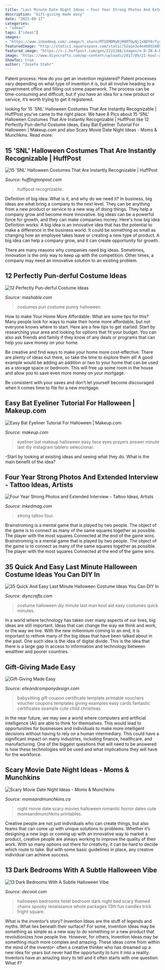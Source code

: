 ```yaml
---
title: "Last Minute Date Night Ideas ~ Four Year Strong Photos And Extended Interview"
description: "Gift-giving made easy"
date: "2023-09-17"
categories:
- "ideas"
tags: ["ideas"]
images:
- "https://www.inkedmag.com/.image/t_share/MTU5MDMyNjM4MTQyNjIxNDY0/fysdan407.png"
featuredImage: "http://static1.squarespace.com/static/52a1e3e4e4b055489471b02a/53d11e41e4b0c47638e4705e/53d11f5ee4b0dfd1510b2a97/1406213983296/Babysitting-Voucher.jpg?format=1000w"
featured_image: "https://s-i.huffpost.com/gen/2221288/images/o-D-IN-A-BOX-SNL-facebook.jpg"
image: "https://www.diyncrafts.com/wp-content/uploads/2017/09/21-kool-aid-man-last-minute-halloween-costumes.jpg"
ShowToc: true
author: "Josefa Stehr"
---
```



Patent process: How do you get an invention registered?
Patent processes vary depending on what type of invention it is, but all involve heading to a government office and filling out some paperwork. The process can be time-consuming and difficult, but if you have an idea for a new product or service, it’s worth trying to get it registered.

	

		
looking for 15 &#039;SNL&#039; Halloween Costumes That Are Instantly Recognizable | HuffPost you've came to the right place. We have 8 Pics about 15 &#039;SNL&#039; Halloween Costumes That Are Instantly Recognizable | HuffPost like 12 Perfectly Pun-derful Costume Ideas, Easy Bat Eyeliner Tutorial For Halloween | Makeup.com and also Scary Movie Date Night Ideas - Moms &amp; Munchkins. Read more:
		
    
## 15 &#039;SNL&#039; Halloween Costumes That Are Instantly Recognizable | HuffPost

<img loading=lazy src="https://s-i.huffpost.com/gen/2221288/images/o-D-IN-A-BOX-SNL-facebook.jpg" onerror="this.onerror=null;this.src='https://tse3.mm.bing.net/th?id=OIP.9cD5DNQv5Jb7uWN_H0JuAQHaDt&amp;pid=15.1';" alt="15 &#039;SNL&#039; Halloween Costumes That Are Instantly Recognizable | HuffPost">

_Source: huffingtonpost.com_

>huffpost recognizable. 

	

Definition of big idea: What is it, and why do we need it?
In business, big ideas are what bring a company to the next level. They can be anything from a new product or service to a new way of doing things. They help a company grow and become more innovative. big ideas can be a powerful force for growth, and they can make companies money.
Here's how big idea Definition works: 
A big idea is an innovative idea that has the potential to make a difference in the business world. It could be something as small as changing how an employee takes leave or creating a new type of product. A big idea can help a company grow, and it can create opportunity for growth. 

There are many reasons why companies need big ideas. Sometimes, innovation is the only way to keep up with the competition. Other times, a company may need an innovative solution to an existing problem.

    
## 12 Perfectly Pun-derful Costume Ideas

<img loading=lazy src="https://i.imgur.com/X5hZZvD.jpg" onerror="this.onerror=null;this.src='https://tse4.mm.bing.net/th?id=OIP.572nBzVroXz-T0wlxTB8sAAAAA&amp;pid=15.1';" alt="12 Perfectly Pun-derful Costume Ideas">

_Source: mashable.com_

>costumes pun costume punny halloween. 

	

How to make Your Home More Affordable: What are some tips for this?
Many people look for ways to make their home more affordable, but not everyone knows where to start. Here are a few tips to get started:
Start by researching your area and looking for options that fit your budget. You can also ask friends and family if they know of any deals or programs that can help you save money on your home.

Be creative and find ways to make your home more cost-effective. There are plenty of ideas out there, so take the time to explore them all! A good example would be adding an addition or two to your home that can be used as a storage space or bedroom. This will free up some room in the house and allow you to save even more money on your mortgage.

Be consistent with your saves and don’t let yourself become discouraged when it comes time to file for a new mortgage.

    
## Easy Bat Eyeliner Tutorial For Halloween | Makeup.com

<img loading=lazy src="https://www.makeup.com/-/media/project/loreal/brand-sites/mdc/americas/us/articles/2017/october/31-news-bat-eyeliner/makeupcompostgraphicshero1news103117.jpg?w=400&amp;h=400&amp;blr=False&amp;hash=599FB91F290C201B40517C2BE23F6FB9" onerror="this.onerror=null;this.src='https://tse4.mm.bing.net/th?id=OIP.I_y96o_u9SyjZ9FgBaVgtwHaHa&amp;pid=15.1';" alt="Easy Bat Eyeliner Tutorial For Halloween | Makeup.com">

_Source: makeup.com_

>eyeliner bat makeup halloween easy face eyes prayers answer minute last diy instagram tablero seleccionar. 

	

-Start by looking at existing ideas and seeing what they do. What is the main benefit of the idea? 

    
## Four Year Strong Photos And Extended Interview - Tattoo Ideas, Artists

<img loading=lazy src="https://www.inkedmag.com/.image/t_share/MTU5MDMyNjM4MTQyNjIxNDY0/fysdan407.png" onerror="this.onerror=null;this.src='https://tse3.mm.bing.net/th?id=OIP.Q4Qi_EpD8iXGnHZJdS7pKAHaHa&amp;pid=15.1';" alt="Four Year Strong Photos and Extended Interview - Tattoo Ideas, Artists">

_Source: inkedmag.com_

>strong tattoo four. 

	

Brainstroming is a mental game that is played by two people. The object of the game is to connect as many of the same squares together as possible. The player with the most squares Connected at the end of the game wins. Brainstroming is a mental game that is played by two people. The object of the game is to connect as many of the same squares together as possible. The player with the most squares Connected at the end of the game wins.

    
## 35 Quick And Easy Last Minute Halloween Costume Ideas You Can DIY In

<img loading=lazy src="https://www.diyncrafts.com/wp-content/uploads/2017/09/21-kool-aid-man-last-minute-halloween-costumes.jpg" onerror="this.onerror=null;this.src='https://tse4.mm.bing.net/th?id=OIP.eNyRe3T1WLJrA-06wN8LtAHaOV&amp;pid=15.1';" alt="35 Quick And Easy Last Minute Halloween Costume Ideas You Can DIY In">

_Source: diyncrafts.com_

>costume halloween diy minute last man kool aid easy costumes quick minutes. 

	

In a world where technology has taken over many aspects of our lives, big ideas are still important. Ideas that can change the way we think and work, or the way we live. With the new millennium coming to an end, it is important to rethink many of the big ideas that have been talked about in the past. One such idea is the idea of digital divide. This is the idea that there is a large gap in access to information and technology between wealthier and poorer countries.

    
## Gift-Giving Made Easy

<img loading=lazy src="http://static1.squarespace.com/static/52a1e3e4e4b055489471b02a/53d11e41e4b0c47638e4705e/53d11f5ee4b0dfd1510b2a97/1406213983296/Babysitting-Voucher.jpg?format=1000w" onerror="this.onerror=null;this.src='https://tse1.mm.bing.net/th?id=OIP.JXZjc7fGpANfUt9kVSs4zgHaDt&amp;pid=15.1';" alt="Gift-Giving Made Easy">

_Source: elleandcompanydesign.com_

>babysitting gift coupon certificate template printable vouchers voucher coupons templates giving examples easy cards fantastic certificates example cute child christmas. 

	

In the near future, we may see a world where computers and artificial intelligence (AI) are able to think for themselves. This would lead to opportunities for businesses and individuals to make more intelligent decisions without having to rely on a human intermediary. This could have a significant impact on many industries, including finance, healthcare, and manufacturing. One of the biggest questions that will need to be answered is how these technologies will be used and what implications they will have for the workforce.

    
## Scary Movie Date Night Ideas - Moms &amp; Munchkins

<img loading=lazy src="https://www.momsandmunchkins.ca/wp-content/uploads/2015/03/scary-movie-date-night-printables-7.jpg" onerror="this.onerror=null;this.src='https://tse1.mm.bing.net/th?id=OIP.T8OS2ZRniW9udQIsyWLG5wHaLv&amp;pid=15.1';" alt="Scary Movie Date Night Ideas - Moms &amp; Munchkins">

_Source: momsandmunchkins.ca_

>night movie date scary movies halloween romantic horror dates cute momsandmunchkins printables. 

	

Creative people are not just individuals who can create things, but also teams that can come up with unique solutions to problems. Whether it’s designing a new logo or coming up with an innovative way to market a product, creative people are always working to improve the quality of their work. With so many options out there for creativity, it can be hard to decide which route to take. But with some basic guidelines in place, any creative individual can achieve success.

    
## 13 Dark Bedrooms With A Subtle Halloween Vibe

<img loading=lazy src="http://cdn.decoist.com/wp-content/uploads/2013/10/Bedrooms-that-seem-designed-for-Halloween-7.jpg" onerror="this.onerror=null;this.src='https://tse3.mm.bing.net/th?id=OIP.BxuE6M7eAy9TbS9kgLkPcwHaEg&amp;pid=15.1';" alt="13 Dark Bedrooms With A Subtle Halloween Vibe">

_Source: decoist.com_

>halloween bedrooms hotel bedroom dark night bed scary themed chains spooky renaissance whole packages 13th fun candles trick fright square. 

	

What is the inventor’s story?
Invention Ideas are the stuff of legends and myths. What lies beneath their surface? For some, Invention Ideas may be something as simple as a new way to do something or a new product that revolutionizes how people live. However, for others, Invention Ideas may be something much more complex and amazing. These ideas come from within the mind of the inventor- often a creative thinker who has dreamed up a new idea for years but never had the opportunity to turn it into a reality. Inventors have an amazing story to tell and it often starts with one question: What if?

